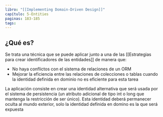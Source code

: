 ```yaml
---
libro: "[[Implementing Domain-Driven Design]]"
capítulo: 5-Entities
paginas: 183-185
tags:
---
```

## ¿Qué es?

Se trata una técnica que se puede aplicar junto a una de las [[Estrategias para crear identificadores de las entidades]] de manera que:

* No haya conflictos con el sistema de relaciones de un ORM
* Mejorar la eficiencia entre las relaciones de colecciones o tablas cuando la identidad definida en dominio no es eficiente para esta tarea

La aplicación consiste en crear una identidad alternativa  que será  usada por el sistema de persistencia (un atributo adicional de tipo int o long que mantenga la restricción de ser único). Esta identidad deberá permanecer oculta al mundo exterior, solo la identidad definida en domino es la que será expuesta  